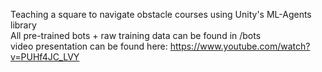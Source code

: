 Teaching a square to navigate obstacle courses using Unity's ML-Agents library  
All pre-trained bots + raw training data can be found in /bots  
video presentation can be found here: https://www.youtube.com/watch?v=PUHf4JC_LVY
